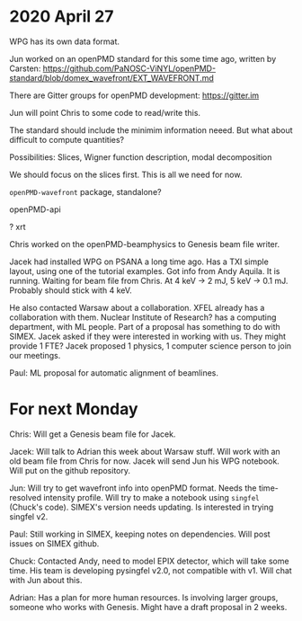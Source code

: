 # 2020 April 27

WPG has its own data format.

Jun worked on an openPMD standard for this some time ago, written by Carsten:
https://github.com/PaNOSC-ViNYL/openPMD-standard/blob/domex_wavefront/EXT_WAVEFRONT.md

There are Gitter groups for openPMD development: https://gitter.im

Jun will point Chris to some code to read/write this.

The standard should include the minimim information neeed. But what about difficult to compute quantities?

Possibilities: Slices, Wigner function description, modal decomposition

We should focus on the slices first. This is all we need for now.

`openPMD-wavefront` package, standalone?

openPMD-api 

? xrt 

Chris worked on the openPMD-beamphysics to Genesis beam file writer. 

Jacek had installed WPG on PSANA a long time ago. Has a TXI simple layout, using one of the tutorial examples. Got info from Andy Aquila. It is running. Waiting for beam file from Chris. At 4 keV -> 2 mJ, 5 keV -> 0.1 mJ. Probably should stick with 4 keV. 

He also contacted Warsaw about a collaboration. XFEL already has a collaboration with them. Nuclear Institute of Research? has a computing department, with ML people. Part of a proposal has something to do with SIMEX. Jacek asked if they were interested in working with us. They might provide 1 FTE? Jacek proposed 1 physics, 1 computer science person to join our meetings. 

Paul: ML proposal for automatic alignment of beamlines. 


# For next Monday

Chris: Will get a Genesis beam file for Jacek. 

Jacek: Will talk to Adrian this week about Warsaw stuff. Will work with an old beam file from Chris for now. Jacek will send Jun his WPG notebook. Will put on the github repository. 

Jun: Will try to get wavefront info into openPMD format. Needs the time-resolved intensity profile. Will try to make a notebook using `singfel` (Chuck's code). SIMEX's version needs updating. Is interested in trying singfel v2. 

Paul: Still working in SIMEX, keeping notes on dependencies. Will post issues on SIMEX github. 

Chuck: Contacted Andy, need to model EPIX detector, which will take some time. His team is developing pysingfel v2.0, not compatible with v1. Will chat with Jun about this. 

Adrian: Has a plan for more human resources. Is involving larger groups, someone who works with Genesis. Might have a draft proposal in 2 weeks. 






